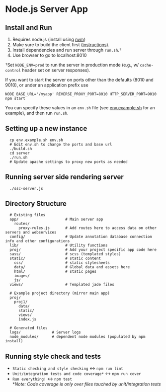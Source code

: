 # Node.js Server App #

## Install and Run ##
1. Requires node.js (install using [nvm](https://github.com/creationix/nvm))
1. Make sure to build the client first ([instructions](../README.md)).
1. Install dependencies and run server through `run.sh`.†
1. Use browser to go to localhost:8010

†Set `NODE_ENV=prod` to run the server in production mode (e.g., w/ `cache-control` header set on server responses).

If you want to start the server on ports other than the defaults (8010 and 9010), or under an application prefix use 
```
NODE_BASE_URL='/myapp' REVERSE_PROXY_PORT=8010 HTTP_SERVER_PORT=9010 npm start
```
You can specify these values in an `env.sh` file (see [env.example.sh](env.example.sh) for an example), and then run `run.sh`.

## Setting up a new instance ##
```
  cp env.example.sh env.sh  
  # Edit env.sh to change the ports and base url
  ./build.sh
  cd server
  ./run.sh
  # Update apache settings to proxy new ports as needed
```

## Running server side rendering server ##
```
  ./ssc-server.js
```

## Directory Structure
```
  # Existing files
  app/                     # Main server app
    routes/
      proxy-rules.js       # Add routes here to access data on other servers and webservices
  config/                  # Update annotation database connection info and other configurations
  lib/                     # Utility functions 
  proj/                    # Add your project specific app code here
  sass/                    # scss (templated styles)
  static/                  # static content
    css/                   # static stylesheets
    data/                  # Global data and assets here
    html/                  # static pages
    images/
    js/
  views/                   # Templated jade files
    
  # Example project directory (mirror main app)
  proj/
    proj1/
      data/
      static/
      views/
      index.js
      
  # Generated files
  logs/              # Server logs
  node_modules/      # dependent node modules (populated by npm install)
```

## Running style check and tests ##
* `Static checking and style checking` <-> `npm run lint`
* `Unit/integration tests and code coverage*` <-> `npm run cover`
* `Run everything!` <-> `npm test`  
**Note: Code coverage is only over files touched by unit/integration tests*
